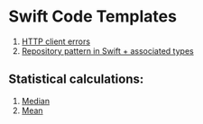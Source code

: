 # Swift Code Templates

1. [HTTP client errors](https://gist.github.com/denpazakura/16a33f2e5f85c7e3ad7366e706e1bbcd)
2. [Repository pattern in Swift + associated types](https://gist.github.com/denpazakura/229d4b7e50ad49558c5c67a4b3cf6fa5)

## Statistical calculations:

1. [Median](https://gist.github.com/denpazakura/19a4ae4e69c5b12a4ca8e29593ce8129)
2. [Mean](https://gist.github.com/denpazakura/2a8e53c2960aed849e20fc912cb9d046)
